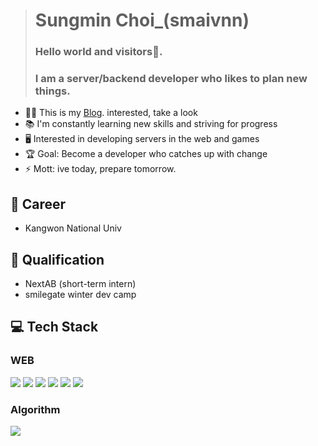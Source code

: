 ># Sungmin Choi_(smaivnn)
>### Hello world and visitors👋.
>### I am a server/backend developer who likes to plan new things.

- ✍🏻 This is my  [Blog](https://smaivnn.tistory.com). interested, take a look
- 📚 I'm constantly learning new skills and striving for progress
- 🖥️ Interested in developing servers in the web and games
- 🏆 Goal: Become a developer who catches up with change
- ⚡ Mott: ive today, prepare tomorrow.

## 💼 Career
- Kangwon National Univ

## 🪪 Qualification
- NextAB (short-term intern)
- smilegate winter dev camp

## 💻 Tech Stack
### WEB
<img src="https://img.shields.io/badge/HTML5-E34F26?style=flat-square&logo=HTML5&logoColor=white"/></a>
<img src="https://img.shields.io/badge/CSS3-1572B6?style=flat-square&logo=CSS3&logoColor=white"/></a>
<img src="https://img.shields.io/badge/JavaScript-F7DF1E?style=flat-square&logo=JavaScript&logoColor=white"/></a>
<img src="https://img.shields.io/badge/React-61DAFB?style=flat-square&logo=React&logoColor=white"/></a>
<img src="https://img.shields.io/badge/Node.js-339933?style=flat-square&logo=Node.js&logoColor=white"/></a>
<img src="https://img.shields.io/badge/MongoDB-47A248?style=flat-square&logo=MongoDB&logoColor=white"/></a>

### Algorithm
<img src="https://img.shields.io/badge/Phyton-306998?style=flat-square&logo=Python&logoColor=white"/></a>

<!---
smaivnn/smaivnn is a ✨ special ✨ repository because its `README.md` (this file) appears on your GitHub profile.
You can click the Preview link to take a look at your changes.
--->
